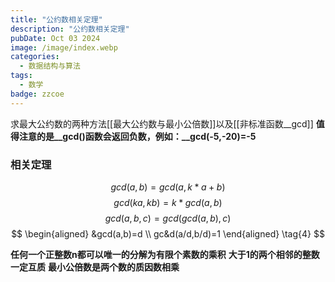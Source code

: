 ```yaml
---
title: "公约数相关定理"
description: "公约数相关定理"
pubDate: Oct 03 2024
image: /image/index.webp
categories:
  - 数据结构与算法
tags:
  - 数学
badge: zzcoe
---
```



求最大公约数的两种方法[[最大公约数与最小公倍数]]以及[[非标准函数__gcd]]
**值得注意的是__gcd()函数会返回负数，例如：__gcd(-5,-20)=-5**

### 相关定理
$$gcd(a,b)=gcd(a,k*a+b)\tag{1}$$
$$gcd(ka,kb)=k*gcd(a,b)\tag{2}$$
$$gcd(a,b,c)=gcd(gcd(a,b),c)\tag{3}$$
$$
\begin{aligned}
&gcd(a,b)=d \\
gc&d(a/d,b/d)=1 
\end{aligned} 
\tag{4}
$$

**任何一个正整数n都可以唯一的分解为有限个素数的乘积**
**大于1的两个相邻的整数一定互质**
**最小公倍数是两个数的质因数相乘**